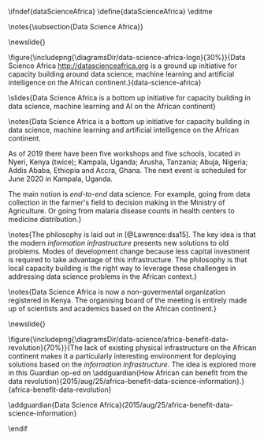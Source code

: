 \ifndef{dataScienceAfrica}
\define{dataScienceAfrica}
\editme


\notes{\subsection{Data Science Africa}}

\newslide{} 

\figure{\includepng{\diagramsDir/data-science-africa-logo}{30%}}{Data Science Africa <http://datascienceafrica.org> is a ground up initiative for capacity building around data science, machine learning and artificial intelligence on the African continent.}{data-science-africa}

\slides{Data Science Africa is a bottom up initiative for capacity building in data science, machine learning and AI on the African continent}

\notes{Data Science Africa is a bottom up initiative for capacity building in data science, machine learning and artificial intelligence on the African continent. 

As of 2019 there have been five workshops and five schools, located in Nyeri, Kenya (twice); Kampala, Uganda; Arusha, Tanzania; Abuja, Nigeria; Addis Ababa, Ethiopia and Accra, Ghana. The next event is scheduled for June 2020 in Kampala, Uganda.

The main notion is *end-to-end* data science. For example, going from data collection in the farmer's field to decision making in the Ministry of Agriculture. Or going from malaria disease counts in health centers to medicine distribution.}

\notes{The philosophy is laid out in [@Lawrence:dsa15]. The key idea is that the modern *information infrastructure* presents new solutions to old problems. Modes of development change because less capital investment is required to take advantage of this infrastructure. The philosophy is that local capacity building is the right way to leverage these challenges in addressing data science problems in the African context.}

\notes{Data Science Africa is now a non-govermental organization registered in Kenya. The organising board of the meeting is entirely made up of scientists and academics based on the African continent.}

\newslide{}

\figure{\includepng{\diagramsDir/data-science/africa-benefit-data-revolution}{70%}}{The lack of existing physical infrastructure on the African continent makes it a particularly interesting environment for deploying solutions based on the *information infrastructure*. The idea is explored more in this Guardian op-ed on \addguardian{How African can benefit from the data revolution}{2015/aug/25/africa-benefit-data-science-information}.}{africa-benefit-data-revolution}

\addguardian{Data Science Africa}(2015/aug/25/africa-benefit-data-science-information}

\endif
